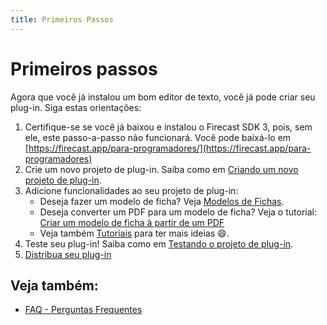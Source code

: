 ```yaml
---
title: Primeiros Passos
---
```

# Primeiros passos

Agora que você já instalou um bom editor de texto, você já pode criar seu plug-in. Siga estas orientações:

1. Certifique-se se você já baixou e instalou o Firecast SDK 3, pois, sem ele, este passo-a-passo não funcionará. Você pode baixá-lo em [https://firecast.app/para-programadores/](https://firecast.app/para-programadores)
2. Crie um novo projeto de plug-in. Saiba como em [Criando um novo projeto de plug-in](Criandoumnovoprojetodeplugin.md).
3. Adicione funcionalidades ao seu projeto de plug-in:
   * Deseja fazer um modelo de ficha? Veja [Modelos de Fichas](ModelosdeFichas.md).
   * Deseja converter um PDF para um modelo de ficha? Veja o tutorial: [Criar um modelo de ficha à partir de um PDF](CriarummodelodefichaapartirdeumP.md)
   * Veja também [Tutoriais](Tutoriais.md) para ter mais ideias :smile:.
4. Teste seu plug-in! Saiba como em [Testando o projeto de plug-in](Testandooprojetodeplugin.md).
5. [Distribua seu plug-in](Disponibilizandoumplugin.md)

## Veja também:
* [FAQ - Perguntas Frequentes](FAQPerguntasFrequentes.md)
